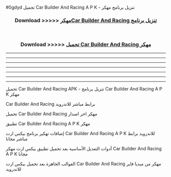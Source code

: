 #0gdyd تحميل Car Builder And Racing  A P K - تنزيل برنامج مهكر



<div align="center">
<h3>Download >>>>> <a href="https://runaway1.web.app/?sq=Car Builder And Racing ">مهكرCar Builder And Racing  تنزيل برنامج</a></h3><br>

<h3>Download >>>>> <a href="https://runaway1.web.app/?sq=Car Builder And Racing ">تحميل Car Builder And Racing  مهكر</a></h3>
</div>


----------------------------------------------------------

----------------------------------------------------------

----------------------------------------------------------

----------------------------------------------------------

----------------------------------------------------------

----------------------------------------------------------

----------------------------------------------------------

تحميل Car Builder And Racing  APK - تنزيل برنامج Car Builder And Racing  A P K مهكر

Car Builder And Racing  برابط مباشر للاندرويد

تحميل Car Builder And Racing  مهكر اخر اصدار

تطبيق Car Builder And Racing  A P K مهكر

إضافات تهكير برنامج بيكس ارت Car Builder And Racing  A P K للاندرويد برابط مباشر مجانا

أدوات التعديل الأساسية بعد تحميل تطبيق بيكس ارت مهكر Car Builder And Racing  A P K مجانا

القوالب الجاهزة بعد تحميل بيكس ارت Car Builder And Racing  مهكر من ميديا فاير للاندرويد


